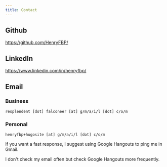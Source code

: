 ```yaml
---
title: Contact
---
```


## Github

<https://github.com/HenryFBP/>

## LinkedIn

<https://www.linkedin.com/in/henryfbp/>

## Email

### Business

    resplendent [dot] falconeer [at] g/m/a/i/l [dot] c/o/m

### Personal

    henryfbp+hugosite [at] g/m/a/i/l [dot] c/o/m

If you want a fast response, I suggest using Google Hangouts to ping me in Gmail.

I don't check my email often but check Google Hangouts more frequently.